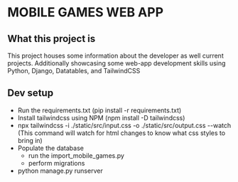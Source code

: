 # MOBILE GAMES WEB APP

## What this project is
This project houses some information about the developer as well current projects. Additionally showcasing some web-app development skills using Python, Django, Datatables, and TailwindCSS

## Dev setup
- Run the requirements.txt (pip install -r requirements.txt)
- Install tailwindcss using NPM (npm install -D tailwindcss)
- npx tailwindcss -i ./static/src/input.css -o ./static/src/output.css --watch (This command will watch for html changes to know what css styles to bring in)
- Populate the database
    - run the import_mobile_games.py
    - perform migrations
- python manage.py runserver